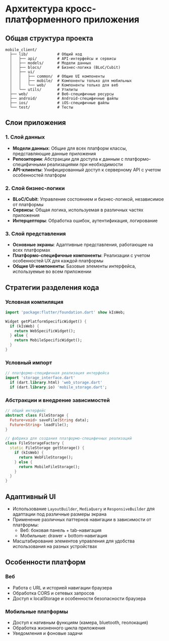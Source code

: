 # Архитектура кросс-платформенного приложения

## Общая структура проекта

```
mobile_client/
  ├── lib/             # Общий код
  │   ├── api/         # API-интерфейсы и сервисы
  │   ├── models/      # Модели данных
  │   ├── blocs/       # Бизнес-логика (BLoC/Cubit)
  │   ├── ui/
  │   │   ├── common/  # Общие UI компоненты
  │   │   ├── mobile/  # Компоненты только для мобильных
  │   │   └── web/     # Компоненты только для веб
  │   └── utils/       # Утилиты
  ├── web/             # Веб-специфичные ресурсы
  ├── android/         # Android-специфичные файлы
  ├── ios/             # iOS-специфичные файлы
  └── test/            # Тесты
```

## Слои приложения

### 1. Слой данных

- **Модели данных**: Общие для всех платформ классы, представляющие данные приложения
- **Репозитории**: Абстракции для доступа к данным с платформо-специфичными реализациями при необходимости
- **API-клиенты**: Унифицированный доступ к серверному API с учетом особенностей платформ

### 2. Слой бизнес-логики

- **BLoC/Cubit**: Управление состоянием и бизнес-логикой, независимое от платформы
- **Сервисы**: Общая логика, используемая в различных частях приложения
- **Интерцепторы**: Обработка ошибок, аутентификация, логирование

### 3. Слой представления

- **Основные экраны**: Адаптивные представления, работающие на всех платформах
- **Платформо-специфичные компоненты**: Реализации с учетом особенностей UX для каждой платформы
- **Общие UI-компоненты**: Базовые элементы интерфейса, используемые во всем приложении

## Стратегии разделения кода

### Условная компиляция

```dart
import 'package:flutter/foundation.dart' show kIsWeb;

Widget getPlatformSpecificWidget() {
  if (kIsWeb) {
    return WebSpecificWidget();
  } else {
    return MobileSpecificWidget();
  }
}
```

### Условный импорт

```dart
// платформо-специфичная реализация интерфейса
import 'storage_interface.dart'
  if (dart.library.html) 'web_storage.dart'
  if (dart.library.io) 'mobile_storage.dart';
```

### Абстракции и внедрение зависимостей

```dart
// общий интерфейс
abstract class FileStorage {
  Future<void> saveFile(String data);
  Future<String> loadFile();
}

// фабрика для создания платформо-специфичных реализаций
class FileStorageFactory {
  static FileStorage getStorage() {
    if (kIsWeb) {
      return WebFileStorage();
    } else {
      return MobileFileStorage();
    }
  }
}
```

## Адаптивный UI

- Использование `LayoutBuilder`, `MediaQuery` и `ResponsiveBuilder` для адаптации под различные размеры экрана
- Применение различных паттернов навигации в зависимости от платформы:
  - Веб: боковая панель + tab-навигация
  - Мобильные: drawer + bottom-навигация
- Масштабирование элементов управления для удобства использования на разных устройствах

## Особенности платформ

### Веб

- Работа с URL и историей навигации браузера
- Обработка CORS и сетевых запросов
- Доступ к localStorage и особенности безопасности браузера

### Мобильные платформы

- Доступ к нативным функциям (камера, bluetooth, геолокация)
- Обработка жизненного цикла приложения
- Уведомления и фоновые задачи 